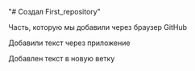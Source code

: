 "# Создал First_repository" 


Часть, которую мы добавили через браузер GitHub


Добавили текст через приложение

Добавлен текст в новую ветку